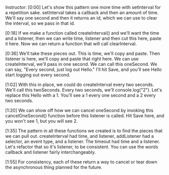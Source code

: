 Instructor: [0:00] Let's show this pattern one more time with setInterval for a repetition sake. setInterval takes a callback and then an amount of time. We'll say one second and then it returns an id, which we can use to clear the interval, so we pass in that id.

[0:18] If we make a function called createInterval() and we'll want the time and a listener, then we can write time, listener and then cut this here, paste it here. Now we can return a function that will call clearInterval.

[0:36] We'll take these pieces out. This is time, we'll copy and paste. Then listener is here, we'll copy and paste that right here. We can use createInterval, we'll pass in one second. We can call this oneSecond. We can say, "Every second, just log out Hello." I'll hit Save, and you'll see Hello start logging out every second.

[1:02] With this in place, we could do createInterval every two seconds. We'll call this twoSeconds. Every two seconds, we'll console.log("2"). Let's replace this Hello with a 1. You'll see a 1 every one second and a 2 every two seconds.

[1:20] We can show off how we can cancel oneSecond by invoking this cancelOneSecond() function before this listener is called. Hit Save here, and you won't see 1, but you will see 2.

[1:35] The pattern in all these functions we created is to find the pieces that we can pull out. createInterval had time, and listener, addListener had a selector, an event type, and a listener. The timeout had time and a listener. Let's refactor that so it's listener, to be consistent. You can use the words callback and listener fairly interchangeably.

[1:55] For consistency, each of these return a way to cancel or tear down the asynchronous thing planned for the future.
